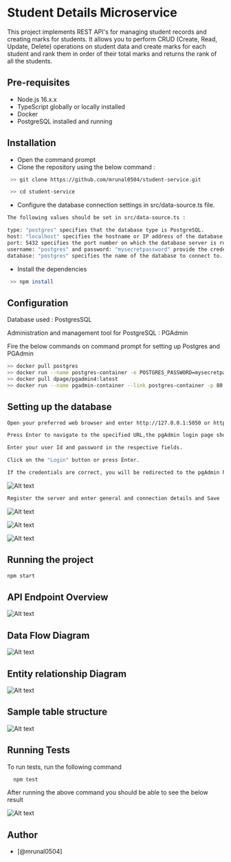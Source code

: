 
# Student Details Microservice 

This project implements REST API's for managing student records and creating marks for students. It allows you to perform CRUD (Create, Read, Update, Delete) operations on student data and create marks for each student and rank them in order of their total marks and returns the rank of all the students.

## Pre-requisites 

- Node.js 16.x.x
- TypeScript globally or locally installed
- Docker
- PostgreSQL installed and running

## Installation 

- Open the command prompt
-  Clone the repository using the below command :
```bash
 >> git clone https://github.com/mrunal0504/student-service.git

 >> cd student-service 
```
- Configure the database connection settings in src/data-source.ts file.

```bash
The following values should be set in src/data-source.ts :

type: "postgres" specifies that the database type is PostgreSQL. 
host: "localhost" specifies the hostname or IP address of the database server.
port: 5432 specifies the port number on which the database server is running.
username: "postgres" and password: "mysecretpassword" provide the credentials for the database user.
database: "postgres" specifies the name of the database to connect to.  
```
 - Install the dependencies 
```bash
 >> npm install

```

## Configuration

Database used : PostgresSQL

Administration and management tool for PostgreSQL : PGAdmin

Fire the below commands on command prompt for setting up Postgres and PGAdmin

```bash
>> docker pull postgres
>> docker run --name postgres-container -e POSTGRES_PASSWORD=mysecretpassword -p 5432:5432 -d postgres
>> docker pull dpage/pgadmin4:latest
>> docker run --name pgadmin-container --link postgres-container -p 80:80 -e PGADMIN_DEFAULT_EMAIL=user@domain.com -e PGADMIN_DEFAULT_PASSWORD=SuperSecret -d dpage/pgadmin4:latest


```
## Setting up the database

```bash
Open your preferred web browser and enter http://127.0.0.1:5050 or http://localhost:5050 in the address bar.

Press Enter to navigate to the specified URL,the pgAdmin login page should appear.

Enter your user Id and password in the respective fields.

Click on the "Login" button or press Enter.

If the credentials are correct, you will be redirected to the pgAdmin home page.
```
![Alt text](/images/1.png)

```bash
Register the server and enter general and connection details and Save
```

![Alt text](/images/2.png)

![Alt text](/images/3.png)

![Alt text](/images/4.png)

## Running the project

```bash
npm start
``` 
   
## API Endpoint Overview


![Alt text](/images/swagger_endpoints.png)

## Data Flow Diagram

![Alt text](/images/Data_flow_diagram.png)

## Entity relationship Diagram

![Alt text](/images/Entity-relationship-model.png)

## Sample table structure

![Alt text](/images/table_structure.png)

## Running Tests

To run tests, run the following command

```bash
  npm test
```
After running the above command you should be able to see the below result

![Alt text](/images/testcases_screenshot.png)

## Author

- [@mrunal0504]
